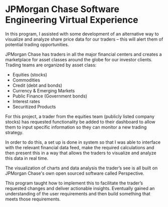 # JPMorgan Chase Software Engineering Virtual Experience 

In this program, I assisted with some development of an alternative way to visualize and analyze share price data for our traders – this will alert them of potential trading opportunities.

JPMorgan Chase has traders in all the major financial centers and creates a marketplace for asset classes around the globe for our investor clients. Trading teams are organized by asset class:

  - Equities (stocks)
  - Commodities
  - Credit (debt and bonds)
  - Currency & Emerging Markets
  - Public Finance (Government bonds)
  - Interest rates
  - Securitized Products

For this project, a trader from the equities team (publicly listed company stocks) has requested functionality be added to their dashboard to allow them to input specific information so they can monitor a new trading strategy.

In order to do this, a set up is done in system so that I was able to interface with the relevant financial data feed, make the required calculations and then present this in a way that allows the traders to visualize and analyze this data in real time.

The visualization of charts and data analysis the trader’s see is all built on JPMorgan Chase's own open sourced software called Perspective. 

This program taught how to implement this to facilitate the trader’s requested changes and deliver actionable insights. Eventually gained an understanding of the user requirements and then build something that meets those requirements.

